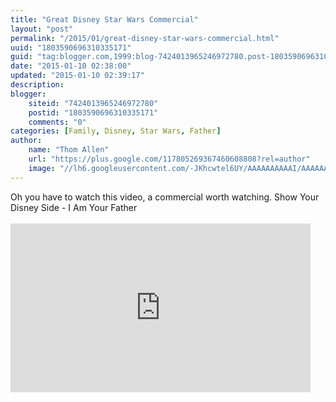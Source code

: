 ```yaml
---
title: "Great Disney Star Wars Commercial"
layout: "post"
permalink: "/2015/01/great-disney-star-wars-commercial.html"
uuid: "1803590696310335171"
guid: "tag:blogger.com,1999:blog-7424013965246972780.post-1803590696310335171"
date: "2015-01-10 02:38:00"
updated: "2015-01-10 02:39:17"
description: 
blogger:
    siteid: "7424013965246972780"
    postid: "1803590696310335171"
    comments: "0"
categories: [Family, Disney, Star Wars, Father]
author: 
    name: "Thom Allen"
    url: "https://plus.google.com/117805269367460608808?rel=author"
    image: "//lh6.googleusercontent.com/-JKhcwtel6UY/AAAAAAAAAAI/AAAAAAAALtM/zgGr03IVVCY/s32-c/photo.jpg"
---
```


<div class="css-full-post-content js-full-post-content">
Oh you have to watch this video, a commercial worth watching. Show Your Disney Side - I Am Your Father<br /><br /><iframe allowfullscreen="" frameborder="0" height="270" src="https://www.youtube.com/embed/cbOxpd5-4xY" width="480"></iframe>
</div>